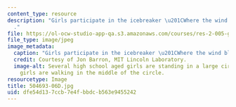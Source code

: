 ```yaml
---
content_type: resource
description: "Girls participate in the icebreaker \u201CWhere the wind blows\u201D\
  ."
file: https://ol-ocw-studio-app-qa.s3.amazonaws.com/courses/res-2-005-girls-who-build-make-your-own-wearables-workshop-spring-2015/dfe54d137ccb7e4fbbdcb563e9455242_504693-06D.jpg
file_type: image/jpeg
image_metadata:
  caption: "Girls participate in the icebreaker \u201CWhere the wind blows\u201D."
  credit: Courtesy of Jon Barron, MIT Lincoln Laboratory.
  image-alt: Several high school aged girls are standing in a large circle. A few
    girls are walking in the middle of the circle.
resourcetype: Image
title: 504693-06D.jpg
uid: dfe54d13-7ccb-7e4f-bbdc-b563e9455242
---
```

